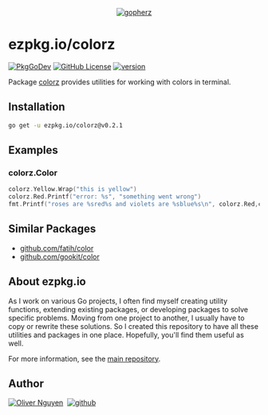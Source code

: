 <div align="center">

[![gopherz](https://ezpkg.io/_/gopherz.svg)](https://ezpkg.io)

</div>

# ezpkg.io/colorz

[![PkgGoDev](https://pkg.go.dev/badge/ezpkg.io/colorz)](https://pkg.go.dev/ezpkg.io/colorz)
[![GitHub License](https://img.shields.io/github/license/ezpkg/colorz)](https://github.com/ezpkg/colorz/tree/main/LICENSE)
[![version](https://img.shields.io/github/v/tag/ezpkg/colorz?label=version)](https://pkg.go.dev/ezpkg.io/colorz?tab=versions)

Package [colorz](https://pkg.go.dev/ezpkg.io/colorz) provides utilities for working with colors in terminal.

## Installation

```sh
go get -u ezpkg.io/colorz@v0.2.1
```

## Examples

### colorz.Color

```go
colorz.Yellow.Wrap("this is yellow")
colorz.Red.Printf("error: %s", "something went wrong")
fmt.Printf("roses are %sred%s and violets are %sblue%s\n", colorz.Red,colorz.Reset, colorz.Green, colorz.Reset)
```

## Similar Packages

- [github.com/fatih/color](https://github.com/fatih/color)
- [github.com/gookit/color](https://github.com/gookit/color)

## About ezpkg.io

As I work on various Go projects, I often find myself creating utility functions, extending existing packages, or developing packages to solve specific problems. Moving from one project to another, I usually have to copy or rewrite these solutions. So I created this repository to have all these utilities and packages in one place. Hopefully, you'll find them useful as well.

For more information, see the [main repository](https://github.com/ezpkg/ezpkg).

## Author

[![Oliver Nguyen](https://olivernguyen.io/_/badge.svg)](https://olivernguyen.io)&nbsp;&nbsp;[![github](https://img.shields.io/badge/GitHub-100000?style=for-the-badge&logo=github&logoColor=white)](https://github.com/iOliverNguyen)
